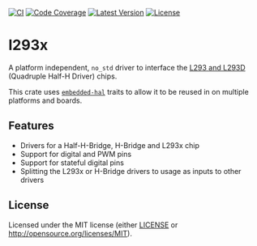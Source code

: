 [![CI](https://github.com/hansingt/l293x/actions/workflows/ci.yml/badge.svg)](https://github.com/hansingt/l293x/actions/workflows/ci.yml)
[![Code Coverage](https://codecov.io/gh/hansingt/l293x/graph/badge.svg?token=udooUR2bx7)](https://codecov.io/gh/hansingt/l293x)
[![Latest Version](https://img.shields.io/crates/v/l293x)](https://crates.io/crates/l293x)
[![License](https://img.shields.io/crates/l/l293x)](https://crates.io/crates/l293x)

# l293x
A platform independent, `no_std` driver to interface the
[L293 and L293D](https://www.ti.com/lit/ds/symlink/l293.pdf) (Quadruple Half-H Driver)
chips.

This crate uses [`embedded-hal`](https://github.com/rust-embedded/embedded-hal) traits
to allow it to be reused in on multiple platforms and boards.

## Features

- Drivers for a Half-H-Bridge, H-Bridge and L293x chip
- Support for digital and PWM pins
- Support for stateful digital pins
- Splitting the L293x or H-Bridge drivers to usage as inputs to other drivers

## License

Licensed under the MIT license
(either [LICENSE](LICENSE) or http://opensource.org/licenses/MIT).

